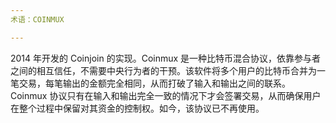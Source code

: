 ```yaml
---
术语：COINMUX

---
```

2014 年开发的 Coinjoin 的实现。Coinmux 是一种比特币混合协议，依靠参与者之间的相互信任，不需要中央行为者的干预。该软件将多个用户的比特币合并为一笔交易，每笔输出的金额完全相同，从而打破了输入和输出之间的联系。Coinmux 协议只有在输入和输出完全一致的情况下才会签署交易，从而确保用户在整个过程中保留对其资金的控制权。如今，该协议已不再使用。